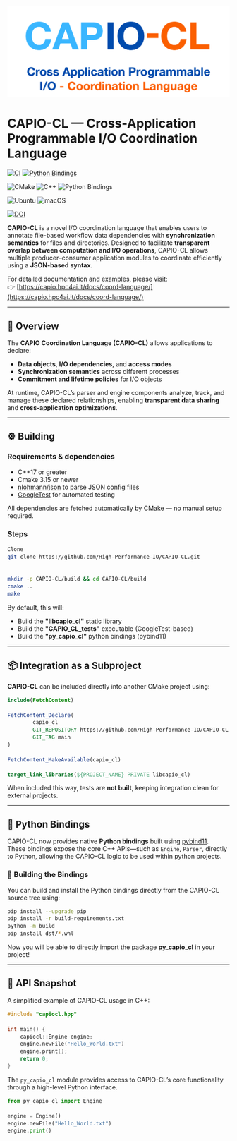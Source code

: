 ![CAPIO-CL Logo](media/capiocl.png)

# CAPIO-CL — Cross-Application Programmable I/O Coordination Language

[![CI](https://github.com/High-Performance-IO/CAPIO-CL/actions/workflows/ci-test.yml/badge.svg)](https://github.com/High-Performance-IO/CAPIO-CL/actions/workflows/ci-test.yml)
[![Python Bindings](https://github.com/High-Performance-IO/CAPIO-CL/actions/workflows/python-bindings.yml/badge.svg)](https://github.com/High-Performance-IO/CAPIO-CL/actions/workflows/python-bindings.yml)

![CMake](https://img.shields.io/badge/CMake-%E2%89%A53.15-blue?logo=cmake&logoColor=white) 
![C++](https://img.shields.io/badge/C%2B%2B-%E2%89%A517-blueviolet?logo=c%2B%2B&logoColor=white)
![Python Bindings](https://img.shields.io/badge/Python_Bindings-3.10–3.14-darkgreen?style=flat&logo=python&logoColor=white&labelColor=gray)

![Ubuntu](https://img.shields.io/badge/Ubuntu-121212?logo=ubuntu&logoColor=E95420)
![macOS](https://img.shields.io/badge/macOS-121212?logo=apple&logoColor=white)

[![DOI](https://img.shields.io/badge/DOI-10.1007%2Fs10766--025--00789--0-%23cc5500?logo=doi&logoColor=white&labelColor=2b2b2b)](https://doi.org/10.1007/s10766-025-00789-0)

**CAPIO-CL** is a novel I/O coordination language that enables users to annotate file-based workflow data dependencies 
with **synchronization semantics** for files and directories.
Designed to facilitate **transparent overlap between computation and I/O operations**, CAPIO-CL allows multiple 
producer–consumer application modules to coordinate efficiently using a **JSON-based syntax**.

For detailed documentation and examples, please visit:  
👉 [https://capio.hpc4ai.it/docs/coord-language/](https://capio.hpc4ai.it/docs/coord-language/)

---

## 📘 Overview

The **CAPIO Coordination Language (CAPIO-CL)** allows applications to declare:
- **Data objects**, **I/O dependencies**, and **access modes**
- **Synchronization semantics** across different processes
- **Commitment and lifetime policies** for I/O objects

At runtime, CAPIO-CL’s parser and engine components analyze, track, and manage these declared relationships, enabling **transparent data sharing** and **cross-application optimizations**.


---

## ⚙️ Building

### Requirements & dependencies
- C++17 or greater
- Cmake 3.15 or newer
- [nlohmann/json](https://github.com/nlohmann/json) to parse JSON config files
- [GoogleTest](https://github.com/google/googletest) for automated testing

All dependencies are fetched automatically by CMake — no manual setup required.

### Steps
```bash
Clone
git clone https://github.com/High-Performance-IO/CAPIO-CL.git


mkdir -p CAPIO-CL/build && cd CAPIO-CL/build
cmake ..
make 
```

By default, this will:
- Build the **"libcapio_cl"** static library
- Build the **"CAPIO_CL_tests"** executable (GoogleTest-based)
- Build the **"py_capio_cl"** python bindings (pybind11)

---

## 📦 Integration as a Subproject

**CAPIO-CL** can be included directly into another CMake project using:

```cmake
include(FetchContent)

FetchContent_Declare(
        capio_cl
        GIT_REPOSITORY https://github.com/High-Performance-IO/CAPIO-CL.git
        GIT_TAG main  
)

FetchContent_MakeAvailable(capio_cl)

target_link_libraries(${PROJECT_NAME} PRIVATE libcapio_cl)
```

When included this way, tests are **not built**, keeping integration clean for external projects.

---

## 🐍 Python Bindings

CAPIO-CL now provides native **Python bindings** built using [pybind11](https://github.com/pybind/pybind11).  
These bindings expose the core C++ APIs—such as `Engine`, `Parser`, directly 
to Python, allowing the CAPIO-CL logic to be used within python projects.

### 🔧 Building the Bindings
You can build and install the Python bindings directly from the CAPIO-CL source tree using:

```bash
pip install --upgrade pip
pip install -r build-requirements.txt
python -m build
pip install dst/*.whl
```
Now you will be able to directly import the package **py_capio_cl** in your project!

---

## 🧩 API Snapshot

A simplified example of CAPIO-CL usage in C++:

```c++
#include "capiocl.hpp"

int main() {
    capiocl::Engine engine;
    engine.newFile("Hello_World.txt")
    engine.print();
    return 0;
}
```


The `py_capio_cl` module provides access to CAPIO-CL’s core functionality through a high-level Python interface.
```python
from py_capio_cl import Engine

engine = Engine()
engine.newFile("Hello_World.txt")
engine.print()
```
